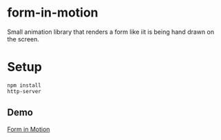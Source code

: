 # form-in-motion
Small animation library that renders a form like iit is being hand drawn on the screen.

# Setup
```
npm install
http-server
```

## Demo
[Form in Motion](https://github.com/user-attachments/assets/d869fc5d-36ac-4919-a6d8-cfc980db0419)
